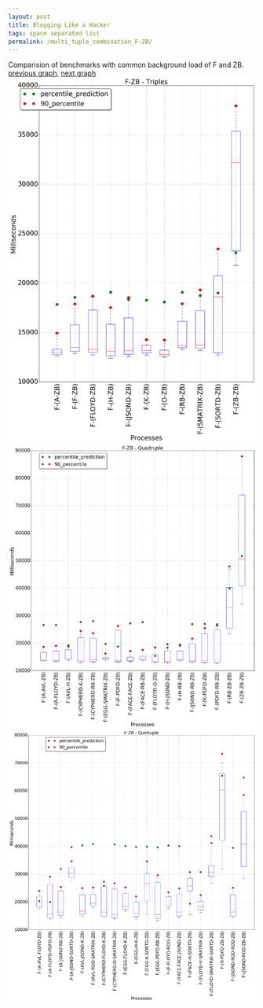 ```yaml
---
layout: post
title: Blogging Like a Hacker
tags: space separated list
permalink: /multi_tuple_combination_F-ZB/
---
```


Comparision of benchmarks with common background load of F and ZB.
[previous graph](../multi_tuple_combination_F-SORTD/), [next graph](../multi_tuple_combination_FACE-AVL/)
<img src="./images/triple/F/F-ZB_box.png" alt="graph figure"><img src="./images/quadruple/F/F-ZB_box.png" alt="graph figure"><img src="./images/quintuple/F/F-ZB_box.png" alt="graph figure">